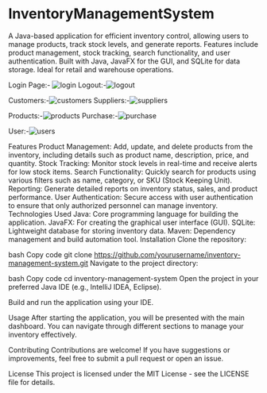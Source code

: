 # InventoryManagementSystem
A Java-based application for efficient inventory control, allowing users to manage products, track stock levels, and generate reports. Features include product management, stock tracking, search functionality, and user authentication. Built with Java, JavaFX for the GUI, and SQLite for data storage. Ideal for retail and warehouse operations.

Login Page:-
![login](https://github.com/user-attachments/assets/518ba8f4-17b2-4106-8e2c-7a33f679868f)         Logout:-![logout](https://github.com/user-attachments/assets/a2811b9c-b916-4c4e-8253-29a5b2575588)


Customers:-![customers](https://github.com/user-attachments/assets/9714d405-3739-409e-9f2a-7470cd0273c1)       Suppliers:-![suppliers](https://github.com/user-attachments/assets/85e744a1-c647-4567-ae3c-7abb2357befb)


Products:-![products](https://github.com/user-attachments/assets/28fffb12-58bc-4bf7-b862-fd88a2d8c54c)          Purchase:-![purchase](https://github.com/user-attachments/assets/22eae5de-c7ff-4c86-bc4e-ce7482c38d9b)


User:-![users](https://github.com/user-attachments/assets/12ac95cb-0721-4767-abe7-8a21ab2c6067)

Features
Product Management: Add, update, and delete products from the inventory, including details such as product name, description, price, and quantity.
Stock Tracking: Monitor stock levels in real-time and receive alerts for low stock items.
Search Functionality: Quickly search for products using various filters such as name, category, or SKU (Stock Keeping Unit).
Reporting: Generate detailed reports on inventory status, sales, and product performance.
User Authentication: Secure access with user authentication to ensure that only authorized personnel can manage inventory.
Technologies Used
Java: Core programming language for building the application.
JavaFX: For creating the graphical user interface (GUI).
SQLite: Lightweight database for storing inventory data.
Maven: Dependency management and build automation tool.
Installation
Clone the repository:

bash
Copy code
git clone https://github.com/yourusername/inventory-management-system.git
Navigate to the project directory:

bash
Copy code
cd inventory-management-system
Open the project in your preferred Java IDE (e.g., IntelliJ IDEA, Eclipse).

Build and run the application using your IDE.

Usage
After starting the application, you will be presented with the main dashboard. You can navigate through different sections to manage your inventory effectively.

Contributing
Contributions are welcome! If you have suggestions or improvements, feel free to submit a pull request or open an issue.

License
This project is licensed under the MIT License - see the LICENSE file for details.
